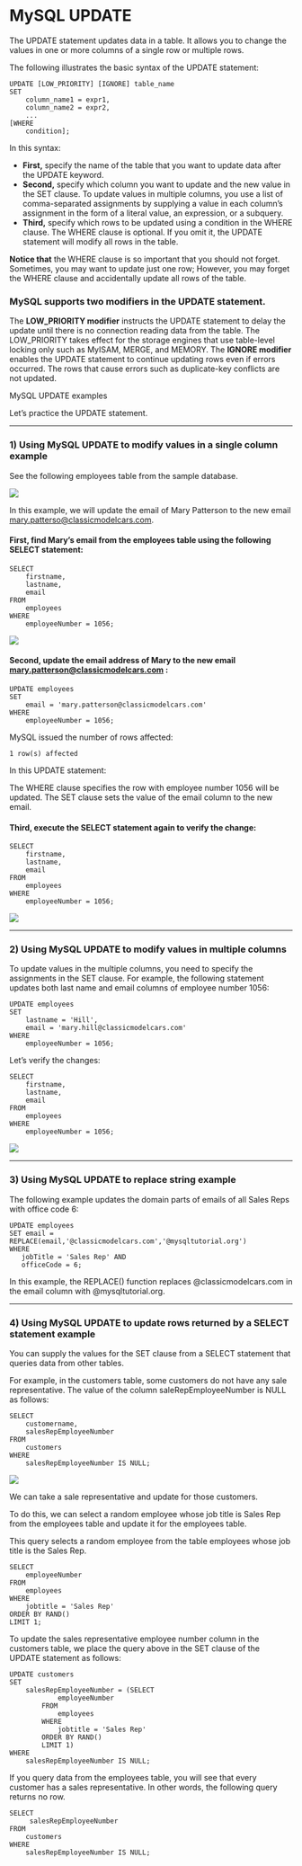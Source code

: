 # MySQL UPDATE
The UPDATE statement updates data in a table. It allows you to change the values in one or more columns of a single row or multiple rows.

The following illustrates the basic syntax of the UPDATE statement:
```
UPDATE [LOW_PRIORITY] [IGNORE] table_name 
SET 
    column_name1 = expr1,
    column_name2 = expr2,
    ...
[WHERE
    condition];
```
In this syntax:

- **First,** specify the name of the table that you want to update data after the UPDATE keyword.
- **Second,** specify which column you want to update and the new value in the SET clause. To update values in multiple columns, you use a list of comma-separated assignments by supplying a value in each column’s assignment in the form of a literal value, an expression, or a subquery.
- **Third,** specify which rows to be updated using a condition in the WHERE clause. The WHERE clause is optional. If you omit it, the UPDATE statement will modify all rows in the table.

**Notice that** the WHERE clause is so important that you should not forget. Sometimes, you may want to update just one row; However, you may forget the WHERE clause and accidentally update all rows of the table.

### MySQL supports two modifiers in the UPDATE statement.
The **LOW_PRIORITY modifier** instructs the UPDATE statement to delay the update until there is no connection reading data from the table. The LOW_PRIORITY takes effect for the storage engines that use table-level locking only such as MyISAM, MERGE, and MEMORY.
The **IGNORE modifier** enables the UPDATE statement to continue updating rows even if errors occurred. The rows that cause errors such as duplicate-key conflicts are not updated.

MySQL UPDATE examples

Let’s practice the UPDATE statement.

---

### 1) Using MySQL UPDATE to modify values in a single column example

See the following employees table from the sample database.

![](https://user-images.githubusercontent.com/25608527/97360405-2cd8e280-18c4-11eb-9f96-0376d0556223.png)


In this example, we will update the email of Mary Patterson to the new email mary.patterso@classicmodelcars.com.

#### **First,** find Mary’s email from the employees table using the following SELECT statement:
```
SELECT 
    firstname, 
    lastname, 
    email
FROM
    employees
WHERE
    employeeNumber = 1056;
```
![](https://user-images.githubusercontent.com/25608527/97360406-2e0a0f80-18c4-11eb-8d73-0cd12df5d557.png)


#### **Second,** update the email address of Mary to the new email mary.patterson@classicmodelcars.com :
```
UPDATE employees 
SET 
    email = 'mary.patterson@classicmodelcars.com'
WHERE
    employeeNumber = 1056;
```
MySQL issued the number of rows affected:

`1 row(s) affected`

In this UPDATE statement:

The WHERE clause specifies the row with employee number 1056 will be updated.
The SET clause sets the value of the email column to the new email.


#### **Third,**  execute the SELECT statement again to verify the change:
```
SELECT 
    firstname, 
    lastname, 
    email
FROM
    employees
WHERE
    employeeNumber = 1056;
```    
  
![](https://user-images.githubusercontent.com/25608527/97360407-2ea2a600-18c4-11eb-80ec-2e70d5ca67c4.png)

---

### 2) Using MySQL UPDATE to modify values in multiple columns
To update values in the multiple columns, you need to specify the assignments in the SET clause. For example, the following statement updates both last name and email columns of employee number 1056:
```
UPDATE employees 
SET 
    lastname = 'Hill',
    email = 'mary.hill@classicmodelcars.com'
WHERE
    employeeNumber = 1056;
```
Let’s verify the changes:
```
SELECT 
    firstname, 
    lastname, 
    email
FROM
    employees
WHERE
    employeeNumber = 1056;
```
![](https://user-images.githubusercontent.com/25608527/97360414-306c6980-18c4-11eb-8196-3480bd14b442.png)
      
---

### 3) Using MySQL UPDATE to replace string example
The following example updates the domain parts of emails of all Sales Reps with office code 6:
```
UPDATE employees
SET email = REPLACE(email,'@classicmodelcars.com','@mysqltutorial.org')
WHERE
   jobTitle = 'Sales Rep' AND
   officeCode = 6;
```

In this example, the REPLACE() function replaces @classicmodelcars.com in the email column with @mysqltutorial.org.

---

### 4) Using MySQL UPDATE to update rows returned by a SELECT statement example
You can supply the values for the SET clause from a SELECT statement that queries data from other tables.

For example, in the customers table, some customers do not have any sale representative. The value of the column saleRepEmployeeNumber is NULL as follows:
```
SELECT 
    customername, 
    salesRepEmployeeNumber
FROM
    customers
WHERE
    salesRepEmployeeNumber IS NULL;
```
![](https://user-images.githubusercontent.com/25608527/97360418-31050000-18c4-11eb-8861-fcfbae51b553.png)
  
We can take a sale representative and update for those customers.

To do this, we can select a random employee whose job title is Sales Rep from the  employees table and update it for the  employees table.

This query selects a random employee from the table employees whose job title is the Sales Rep.
```
SELECT 
    employeeNumber
FROM
    employees
WHERE
    jobtitle = 'Sales Rep'
ORDER BY RAND()
LIMIT 1;
```
To update the sales representative employee number  column in the customers table, we place the query above in the SET clause of the UPDATE statement as follows:
```
UPDATE customers 
SET 
    salesRepEmployeeNumber = (SELECT 
            employeeNumber
        FROM
            employees
        WHERE
            jobtitle = 'Sales Rep'
        ORDER BY RAND()
        LIMIT 1)
WHERE
    salesRepEmployeeNumber IS NULL;
```
If you query data from the  employees table, you will see that every customer has a sales representative. In other words, the following query returns no row.
```
SELECT 
     salesRepEmployeeNumber
FROM
    customers
WHERE
    salesRepEmployeeNumber IS NULL;
```
